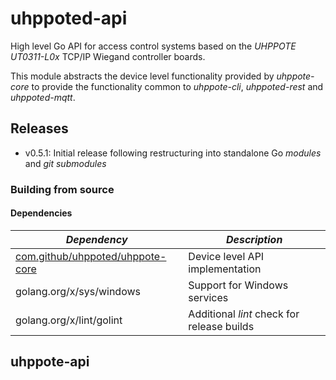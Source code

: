 # uhppoted-api

High level Go API for access control systems based on the *UHPPOTE UT0311-L0x* TCP/IP Wiegand controller boards. 

This module
abstracts the device level functionality provided by *uhppote-core* to provide the functionality common to *uhppote-cli*, 
*uhppoted-rest* and *uhppoted-mqtt*.

## Releases

- v0.5.1: Initial release following restructuring into standalone Go *modules* and *git submodules*

### Building from source

#### Dependencies

| *Dependency*                          | *Description*                                          |
| ------------------------------------- | ------------------------------------------------------ |
| [com.github/uhppoted/uhppote-core][1] | Device level API implementation                        |
| golang.org/x/sys/windows              | Support for Windows services                           |
| golang.org/x/lint/golint              | Additional *lint* check for release builds             |

## uhppote-api


[1]: https://github.com/uhppoted/uhppote-core


